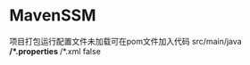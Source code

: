 # MavenSSM
项目打包运行配置文件未加载可在pom文件加入代码
      <resources>
        <resource>
          <directory>src/main/java</directory>
          <includes>
            <include>**/*.properties</include>
            <include>**/*.xml</include>
          </includes>
          <filtering>false</filtering>
        </resource>
      </resources>
